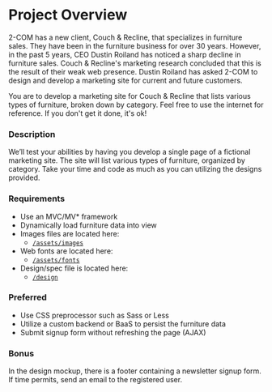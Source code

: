 # Project Overview
2-COM has a new client, Couch & Recline, that specializes in furniture sales. They have been in the furniture business for over 30 years. However, in the past 5 years, CEO Dustin Roiland has noticed a sharp decline in furniture sales. Couch & Recline's marketing research concluded that this is the result of their weak web presence. Dustin Roiland has asked 2-COM to design and develop a marketing site for current and future customers.

You are to develop a marketing site for Couch & Recline that lists various types of furniture, broken down by category. Feel free to use the internet for reference. If you don't get it done, it's ok!

### Description
We’ll test your abilities by having you develop a single page of a fictional marketing site.  The site will list various types of furniture, organized by category.  Take your time and code as much as you can utilizing the designs provided.

### Requirements
* Use an MVC/MV* framework
* Dynamically load furniture data into view
* Images files are located here:
  * [`/assets/images`](/assets/images)
* Web fonts are located here:
  * [`/assets/fonts`](/assets/fonts)
* Design/spec file is located here:
  * [`/design`](/design)

### Preferred
* Use CSS preprocessor such as Sass or Less
* Utilize a custom backend or BaaS to persist the furniture data
* Submit signup form without refreshing the page (AJAX)

### Bonus
In the design mockup, there is a footer containing a newsletter signup form.  If time permits, send an email to the registered user.
